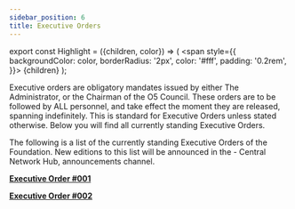 ```yaml
---
sidebar_position: 6
title: Executive Orders
---
```



export const Highlight = ({children, color}) => (
<span
style={{
      backgroundColor: color,
      borderRadius: '2px',
      color: '#fff',
      padding: '0.2rem',
    }}>
{children}
</span>
);

Executive orders are obligatory mandates issued by either The Administrator, or the Chairman of the O5 Council. These orders are to be followed by ALL personnel, and take effect the moment they are released, spanning indefinitely. This is standard for Executive Orders unless stated otherwise. Below you will find all currently standing Executive Orders.

The following is a list of the currently standing Executive Orders of the Foundation. New editions to this list will be announced in the - Central Network Hub, announcements channel.

[**Executive Order #001**](https://docs.google.com/document/d/14YfrA0wDjs2Sfet_T3q2BonJTwjX9Uzjuw994_wYwIY/edit)


[**Executive Order #002**](https://docs.google.com/document/d/1O9pp3_SHua0WgOgYGtv-Rw5Tge2wECFKKRByKGLRTlQ/edit)
